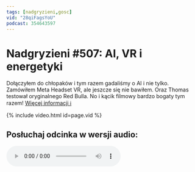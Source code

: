 ```yaml
---
tags: [nadgryzieni,gosc]
vid: "28qiFagsYoU"
podcast: 354643597
---
```


# Nadgryzieni #507: AI, VR i energetyki

Dołączyłem do chłopaków i tym razem gadaliśmy o AI i nie tylko. Zamówiłem Meta Headset VR, ale jeszcze się nie bawiłem. Oraz Thomas testował oryginalnego Red Bulla. No i kącik filmowy bardzo bogaty tym razem!
 [Więcej informacji ℹ️][l]

{% include video.html id=page.vid %}

<!--More-->

## Posłuchaj odcinka w wersji audio:

<audio controls>
<source src="https://media.blubrry.com/nadgryzieni/imagazine.stronazen.pl/nadgryzieni/Nadgryzieni-Odcinek-507.mp3" type="audio/mpeg">
</audio>



[l]: https://imagazine.pl/2024/12/13/nadgryzieni-507-sora-apple-intelligence-gemini-2-0-app-store-awards-i-thomas-eksperymentuje-z-tajska-kuchnia/

[n]: https://michael.gratis/nozbe_pl
[np]: https://michael.gratis/nozbepersonal_pl